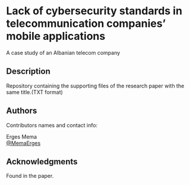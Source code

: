 # Lack of cybersecurity standards in telecommunication companies’ mobile applications
A case study of an Albanian telecom company

## Description

Repository containing the supporting files of the research paper with the same title.(TXT format)

## Authors

Contributors names and contact info:

Erges Mema  
[@MemaErges](https://twitter.com/memaerges)

## Acknowledgments

Found in the paper.

